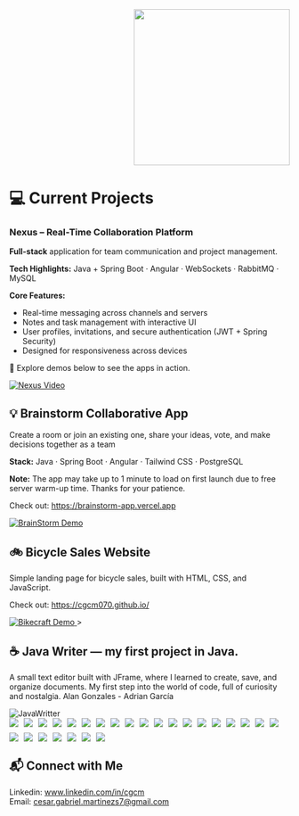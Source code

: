 <div align="right">
  <img src="https://img.shields.io/badge/Cesar_Castillo-Developer-6A1B9A?style=for-the-badge&logo=github&logoColor=white"     width="280" />
</div>

# 💻 Current Projects

### Nexus – Real-Time Collaboration Platform

**Full-stack** application for team communication and project management.

**Tech Highlights:** Java + Spring Boot · Angular · WebSockets · RabbitMQ · MySQL

**Core Features:**

- Real-time messaging across channels and servers
- Notes and task management with interactive UI
- User profiles, invitations, and secure authentication (JWT + Spring Security)
- Designed for responsiveness across devices

📸 Explore demos below to see the apps in action.

<a href="https://drive.google.com/file/d/1QFsRaHY8YvME38d-2GQ7gHev1cM71uuC/view?usp=drive_link" >
    <img src="assets/nexus/nexus.gif" alt="Nexus Video" />
</a>

## 💡 Brainstorm Collaborative App

Create a room or join an existing one, share your ideas, vote, and make decisions together as a team

**Stack:** Java · Spring Boot · Angular · Tailwind CSS · PostgreSQL

**Note:** The app may take up to 1 minute to load on first launch due to free server warm-up time. Thanks for your patience.

Check out: https://brainstorm-app.vercel.app

<a href="https://brainstorm-app.vercel.app" target="_blank" style="display: block;">
  <img src="assets/brainstorm/brainstorm.gif" alt="BrainStorm Demo" />
</a>

## 🚲 Bicycle Sales Website

Simple landing page for bicycle sales, built with HTML, CSS, and JavaScript.

Check out: https://cgcm070.github.io/

<a href="https://cgcm070.github.io/" target="\_blank" >
  <img src="assets/bikecraft/bikecraft.gif" alt="Bikecraft Demo"  />
</a>
>

##

## ☕ Java Writer — my first project in Java.
A small text editor built with JFrame, where I learned to create, save, and organize documents.
My first step into the world of code, full of curiosity and nostalgia.
Alan Gonzales - Adrian García

  <img src="assets/javawriter/javawriter.gif" alt="JavaWritter"  />

<div style="display: flex; flex-wrap: wrap; gap: 10px;">
    <img src="https://img.shields.io/badge/Java-ED8B00?style=for-the-badge&logo=java&logoColor=white">
    <img src="https://img.shields.io/badge/Spring_Boot-6DB33F?style=for-the-badge&logo=spring-boot&logoColor=white">
    <img src="https://img.shields.io/badge/Spring_Security-6DB33F?style=for-the-badge&logo=spring&logoColor=white" />
    <img src="https://img.shields.io/badge/MySQL-4479A1?style=for-the-badge&logo=mysql&logoColor=white">
    <img src="https://img.shields.io/badge/JavaScript-F7DF1E?style=for-the-badge&logo=javascript&logoColor=black">
    <img src="https://img.shields.io/badge/Docker-2496ED?style=for-the-badge&logo=docker&logoColor=white">
    <img src="https://img.shields.io/badge/JUnit-25A162?style=for-the-badge&logo=junit5&logoColor=white">
    <img src="https://img.shields.io/badge/HTML5-E34F26?style=for-the-badge&logo=html5&logoColor=white">
    <img src="https://img.shields.io/badge/CSS3-1572B6?style=for-the-badge&logo=css3&logoColor=white">
    <img src="https://img.shields.io/badge/Angular-19-6DB33F?style=for-the-badge&logo=angular&logoColor=white" />
    <img src="https://img.shields.io/badge/TypeScript-4C8BF6?style=for-the-badge&logo=typescript&logoColor=white" />
    <img src="https://img.shields.io/badge/Tailwind_CSS-38B2AC?style=for-the-badge&logo=tailwindcss&logoColor=white" />
    <img src="https://img.shields.io/badge/Linux-FCC624?style=for-the-badge&logo=linux&logoColor=black" />
    <img src="https://img.shields.io/badge/Bash-4EAA25?style=for-the-badge&logo=gnubash&logoColor=white" />
    <img src="https://img.shields.io/badge/Postman-Student%20Expert-FF6F61?style=for-the-badge&logo=postman" />
    <img src="https://img.shields.io/badge/IntelliJ-Plugin-000000?style=for-the-badge&logo=intellij" />
    <img src="https://img.shields.io/badge/VSCode-Code-007ACC?style=for-the-badge&logo=visualstudiocode" />
    <img src="https://img.shields.io/badge/Eclipse-IDE-FF0000?style=for-the-badge&logo=eclipse" />
    <img src="https://img.shields.io/badge/Jenkins-D24939?style=for-the-badge&logo=jenkins&logoColor=white" />
    <img src="https://img.shields.io/badge/Cypress-17202C?style=for-the-badge&logo=cypress&logoColor=white" />
    <img src="https://img.shields.io/badge/GraphQL-E10098?style=for-the-badge&logo=graphql&logoColor=white" />
    <img src="https://img.shields.io/badge/PostgreSQL-336791?style=for-the-badge&logo=postgresql&logoColor=white" />
    <img src="https://img.shields.io/badge/RabbitMQ-FF6600?style=for-the-badge&logo=rabbitmq&logoColor=white" />
    <img src="https://img.shields.io/badge/PenTest-OWASP-000000?style=for-the-badge&logo=owasp&logoColor=white" />
    <img src="https://img.shields.io/badge/Deploy-Vercel-000000?style=for-the-badge&logo=vercel&logoColor=white" />
    <img src="https://img.shields.io/badge/Render-FF5722?style=for-the-badge&logo=three.js&logoColor=white" />
</div>

## 📬 Connect with Me

Linkedin: www.linkedin.com/in/cgcm  
Email: cesar.gabriel.martinezs7@gmail.com

<!---
CGCM070/CGCM070 is a ✨ special ✨ repository because its `README.md` (this file) appears on your GitHub profile.
You can click the Preview link to take a look at your changes.
--->

